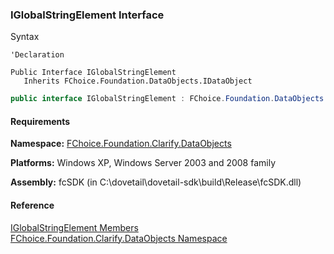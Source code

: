 ﻿### IGlobalStringElement Interface

Syntax

```vbnet
'Declaration

Public Interface IGlobalStringElement 
   Inherits FChoice.Foundation.DataObjects.IDataObject
```

```csharp 
public interface IGlobalStringElement : FChoice.Foundation.DataObjects.IDataObject
```  

#### Requirements

**Namespace:** [FChoice.Foundation.Clarify.DataObjects](fcSDK~FChoice.Foundation.Clarify.DataObjects_namespace.md)

**Platforms:** Windows XP, Windows Server 2003 and 2008 family

**Assembly:** fcSDK (in C:\\dovetail\\dovetail-sdk\\build\\Release\\fcSDK.dll)

#### Reference

[IGlobalStringElement Members](fcSDK~FChoice.Foundation.Clarify.DataObjects.IGlobalStringElement_members.md)  
[FChoice.Foundation.Clarify.DataObjects Namespace](fcSDK~FChoice.Foundation.Clarify.DataObjects_namespace.md)